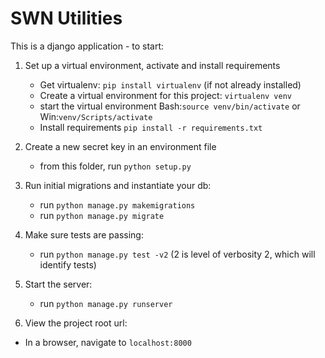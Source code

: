 # SWN Utilities

This is a django application - to start:

1. Set up a virtual environment, activate and install requirements
    - Get virtualenv: `pip install virtualenv` (if not already installed)
    - Create a virtual environment for this project: `virtualenv venv`
    - start the virtual environment Bash:`source venv/bin/activate` or Win:`venv/Scripts/activate` 
    - Install requirements `pip install -r requirements.txt`

2. Create a new secret key in an environment file
    - from this folder, run `python setup.py`

3. Run initial migrations and instantiate your db:
    - run `python manage.py makemigrations` 
    - run `python manage.py migrate`


4. Make sure tests are passing: 
    - run `python manage.py test -v2` (2 is level of verbosity 2, which will identify tests)

5. Start the server: 
    - run `python manage.py runserver`

6. View the project root url:
  - In a browser, navigate to `localhost:8000`
